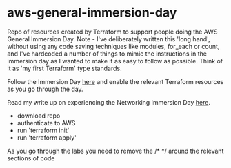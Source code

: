 # aws-general-immersion-day

Repo of resources created by Terraform to support people doing the AWS General Immersion Day.  Note - I've deliberately written this 'long hand', without using any code saving techniques like modules, for_each or count, and I've hardcoded a number of things to mimic the instructions in the immersion day as I wanted to make it as easy to follow as possible.  Think of it as 'my first Terraform' type standards.

Follow the Immersion Day [here]() and enable the relevant Terraform resources as you go through the day.

Read my write up on experiencing the Networking Immersion Day [here]().

- download repo
- authenticate to AWS
- run 'terraform init'
- run 'terraform apply'

As you go through the labs you need to remove the /* */ around the relevant sections of code
